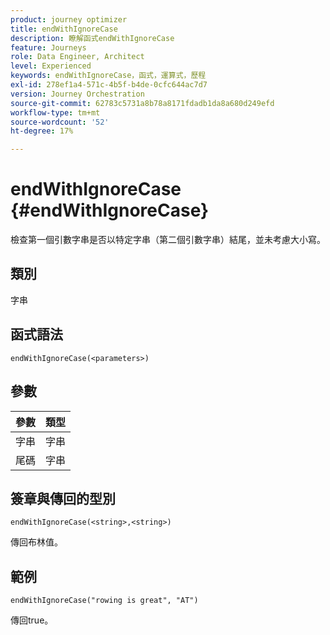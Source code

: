```yaml
---
product: journey optimizer
title: endWithIgnoreCase
description: 瞭解函式endWithIgnoreCase
feature: Journeys
role: Data Engineer, Architect
level: Experienced
keywords: endWithIgnoreCase，函式，運算式，歷程
exl-id: 278ef1a4-571c-4b5f-b4de-0cfc644ac7d7
version: Journey Orchestration
source-git-commit: 62783c5731a8b78a8171fdadb1da8a680d249efd
workflow-type: tm+mt
source-wordcount: '52'
ht-degree: 17%

---
```


# endWithIgnoreCase {#endWithIgnoreCase}

檢查第一個引數字串是否以特定字串（第二個引數字串）結尾，並未考慮大小寫。

## 類別

字串

## 函式語法

`endWithIgnoreCase(<parameters>)`

## 參數

| 參數 | 類型 |
|-----------|------------------|
| 字串 | 字串 |
| 尾碼 | 字串 |

## 簽章與傳回的型別

`endWithIgnoreCase(<string>,<string>)`

傳回布林值。

## 範例

`endWithIgnoreCase("rowing is great", "AT")`

傳回true。
